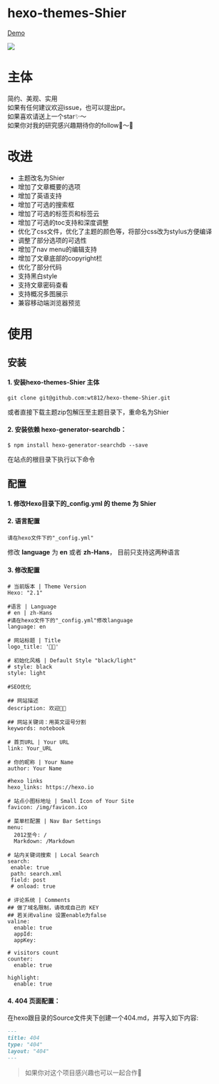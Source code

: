 # hexo-themes-Shier

[Demo](http://zaole.net "Notebook")


![](https://cdn.jsdelivr.net/gh/wt812/blogimg/123.jpg)

# 主体

简约、美观、实用<Br>
如果有任何建议欢迎issue，也可以提出pr。<Br>
如果喜欢请送上一个star✨～<br>
如果你对我的研究感兴趣期待你的follow👬～🌈<br>


# 改进

+ 主题改名为Shier
+ 增加了文章概要的选项
+ 增加了英语支持
+ 增加了可选的搜索框
+ 增加了可选的标签页和标签云
+ 增加了可选的toc支持和深度调整
+ 优化了css文件，优化了主题的颜色等，将部分css改为stylus方便编译
+ 调整了部分选项的可选性
+ 增加了nav menu的编辑支持
+ 增加了文章底部的copyright栏
+ 优化了部分代码
+ 支持黑白style
+ 支持文章密码查看
+ 支持概况多图展示
+ 兼容移动端浏览器预览


# 使用

## 安装

#### 1. 安装hexo-themes-Shier 主体

``` shell
git clone git@github.com:wt812/hexo-theme-Shier.git

```
或者直接下载主题zip包解压至主题目录下，重命名为Shier


#### 2. 安装依赖 hexo-generator-searchdb：

``` shell
$ npm install hexo-generator-searchdb --save

```
在站点的根目录下执行以下命令


## 配置


#### 1. 修改Hexo目录下的_config.yml 的 **theme** 为 **Shier**

#### 2. 语言配置

```shell
请在hexo文件下的"_config.yml"

```
修改 **language** 为 **en** 或者 **zh-Hans**， 目前只支持这两种语言

#### 3. 修改配置

```shell
# 当前版本 | Theme Version
Hexo: "2.1"

#语言 | Language
# en | zh-Hans
#请在hexo文件下的"_config.yml"修改language
language: en

# 网站标题 | Title
logo_title: '🙏🏾'

# 初始化风格 | Default Style "black/light"
# style: black
style: light

#SEO优化

## 网站描述
description: 欢迎👏🏻

## 网站关键词：用英文逗号分割
keywords: notebook

# 首页URL | Your URL
link: Your_URL

# 你的昵称 | Your Name
author: Your Name

#hexo links
hexo_links: https://hexo.io

# 站点小图标地址 | Small Icon of Your Site
favicon: /img/favicon.ico

# 菜单栏配置 | Nav Bar Settings
menu:
  2012至今: /
  Markdown: /Markdown

# 站内关键词搜索 | Local Search
search:
 enable: true
 path: search.xml
 field: post
 # onload: true

# 评论系统 | Comments
## 做了域名限制，请改成自己的 KEY
## 若关闭valine 设置enable为false
valine:
  enable: true
  appId: 
  appKey: 

# visitors count
counter:
  enable: true

highlight:
  enable: true
```

#### 4. 404 页面配置：

在hexo跟目录的Source文件夹下创建一个404.md，并写入如下内容:

``` markdown
---
title: 404
type: "404"
layout: "404"
---
```
> 如果你对这个项目感兴趣也可以一起合作🤝


